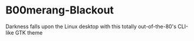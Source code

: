 # B00merang-Blackout
Darkness falls upon the Linux desktop with this totally out-of-the-80's CLI-like GTK theme
